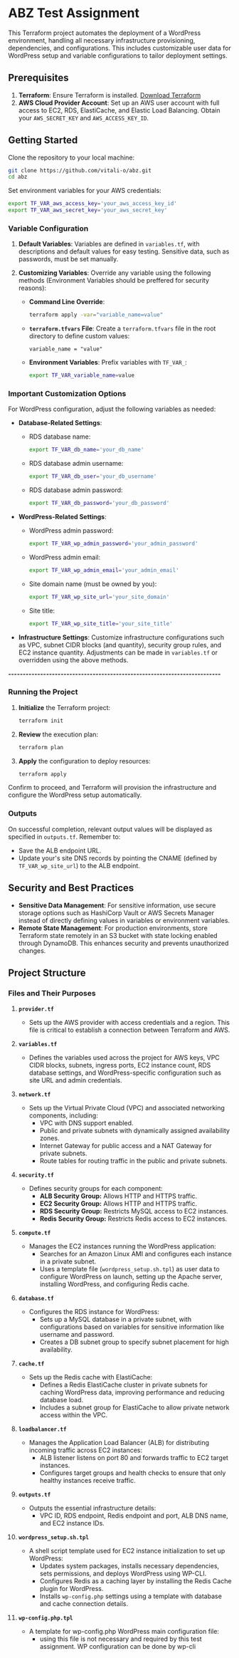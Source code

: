 # ABZ Test Assignment

This Terraform project automates the deployment of a WordPress environment, handling all necessary infrastructure provisioning, dependencies, and configurations. This includes customizable user data for WordPress setup and variable configurations to tailor deployment settings.

## Prerequisites

1. **Terraform**: Ensure Terraform is installed. [Download Terraform](https://developer.hashicorp.com/terraform/downloads)
2. **AWS Cloud Provider Account**: Set up an AWS user account with full access to EC2, RDS, ElastiCache, and Elastic Load Balancing. Obtain your `AWS_SECRET_KEY` and `AWS_ACCESS_KEY_ID`.

## Getting Started

Clone the repository to your local machine:

```bash
git clone https://github.com/vitali-o/abz.git
cd abz
```

Set environment variables for your AWS credentials:

```bash
export TF_VAR_aws_access_key='your_aws_access_key_id'
export TF_VAR_aws_secret_key='your_aws_secret_key'
```

### Variable Configuration

1. **Default Variables**: Variables are defined in `variables.tf`, with descriptions and default values for easy testing. Sensitive data, such as passwords, must be set manually.
2. **Customizing Variables**: Override any variable using the following methods (Environment Variables should be preffered for security reasons):

   - **Command Line Override**:
   
     ```bash
     terraform apply -var="variable_name=value"
     ```

   - **`terraform.tfvars` File**: Create a `terraform.tfvars` file in the root directory to define custom values:

     ```hcl
     variable_name = "value"
     ```

   - **Environment Variables**: Prefix variables with `TF_VAR_`:

     ```bash
     export TF_VAR_variable_name=value
     ```

### Important Customization Options

For WordPress configuration, adjust the following variables as needed:

- **Database-Related Settings**:
  - RDS database name:
    ```bash
    export TF_VAR_db_name='your_db_name'
    ```
  - RDS database admin username:
    ```bash
    export TF_VAR_db_user='your_db_username'
    ```
  - RDS database admin password:
    ```bash
    export TF_VAR_db_password='your_db_password'
    ```

- **WordPress-Related Settings**:
  - WordPress admin password:
    ```bash
    export TF_VAR_wp_admin_password='your_admin_password'
    ```
  - WordPress admin email:
    ```bash
    export TF_VAR_wp_admin_email='your_admin_email'
    ```
  - Site domain name (must be owned by you):
    ```bash
    export TF_VAR_wp_site_url='your_site_domain'
    ```
  - Site title:
    ```bash
    export TF_VAR_wp_site_title='your_site_title'
    ```

- **Infrastructure Settings**:
  Customize infrastructure configurations such as VPC, subnet CIDR blocks (and quantity), security group rules, and EC2 instance quantity. Adjustments can be made in `variables.tf` or overridden using the above methods.

**-------------------------------------------------------------------------**

### Running the Project

1. **Initialize** the Terraform project:

   ```bash
   terraform init
   ```

2. **Review** the execution plan:

   ```bash
   terraform plan
   ```

3. **Apply** the configuration to deploy resources:

   ```bash
   terraform apply
   ```

Confirm to proceed, and Terraform will provision the infrastructure and configure the WordPress setup automatically.

### Outputs

On successful completion, relevant output values will be displayed as specified in `outputs.tf`. Remember to:

- Save the ALB endpoint URL.
- Update your's site DNS records by pointing the CNAME (defined by `TF_VAR_wp_site_url`) to the ALB endpoint.

## Security and Best Practices

- **Sensitive Data Management**: For sensitive information, use secure storage options such as HashiCorp Vault or AWS Secrets Manager instead of directly defining values in variables or environment variables.
- **Remote State Management**: For production environments, store Terraform state remotely in an S3 bucket with state locking enabled through DynamoDB. This enhances security and prevents unauthorized changes.


## Project Structure

### Files and Their Purposes

1. **`provider.tf`**
   - Sets up the AWS provider with access credentials and a region. This file is critical to establish a connection between Terraform and AWS.

2. **`variables.tf`**
   - Defines the variables used across the project for AWS keys, VPC CIDR blocks, subnets, ingress ports, EC2 instance count, RDS database settings, and WordPress-specific configuration such as site URL and admin credentials.

3. **`network.tf`**
   - Sets up the Virtual Private Cloud (VPC) and associated networking components, including:
     - VPC with DNS support enabled.
     - Public and private subnets with dynamically assigned availability zones.
     - Internet Gateway for public access and a NAT Gateway for private subnets.
     - Route tables for routing traffic in the public and private subnets.

4. **`security.tf`**
   - Defines security groups for each component:
     - **ALB Security Group:** Allows HTTP and HTTPS traffic.
     - **EC2 Security Group:** Allows HTTP and HTTPS traffic.
     - **RDS Security Group:** Restricts MySQL access to EC2 instances.
     - **Redis Security Group:** Restricts Redis access to EC2 instances.

5. **`compute.tf`**
   - Manages the EC2 instances running the WordPress application:
     - Searches for an Amazon Linux AMI and configures each instance in a private subnet.
     - Uses a template file (`wordpress_setup.sh.tpl`) as user data to configure WordPress on launch, setting up the Apache server, installing WordPress, and configuring Redis cache.

6. **`database.tf`**
   - Configures the RDS instance for WordPress:
     - Sets up a MySQL database in a private subnet, with configurations based on variables for sensitive information like username and password.
     - Creates a DB subnet group to specify subnet placement for high availability.

7. **`cache.tf`**
   - Sets up the Redis cache with ElastiCache:
     - Defines a Redis ElastiCache cluster in private subnets for caching WordPress data, improving performance and reducing database load.
     - Includes a subnet group for ElastiCache to allow private network access within the VPC.

8. **`loadbalancer.tf`**
   - Manages the Application Load Balancer (ALB) for distributing incoming traffic across EC2 instances:
     - ALB listener listens on port 80 and forwards traffic to EC2 target instances.
     - Configures target groups and health checks to ensure that only healthy instances receive traffic.

9. **`outputs.tf`**
   - Outputs the essential infrastructure details:
     - VPC ID, RDS endpoint, Redis endpoint and port, ALB DNS name, and EC2 instance IDs.

10. **`wordpress_setup.sh.tpl`**
    - A shell script template used for EC2 instance initialization to set up WordPress:
      - Updates system packages, installs necessary dependencies, sets permissions, and deploys WordPress using WP-CLI.
      - Configures Redis as a caching layer by installing the Redis Cache plugin for WordPress.
      - Installs `wp-config.php` settings using a template with database and cache connection details.
11. **`wp-config.php.tpl`**
    - A template for wp-config.php WordPress main configuration file:
      - using this file is not necessary and required by this test assignment. WP configuration can be done by wp-cli